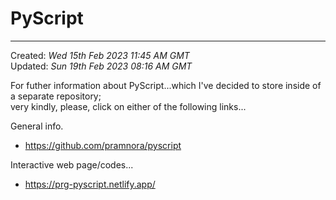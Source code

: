 # PyScript  

-----

Created: *Wed 15th Feb 2023 11:45 AM GMT*  
Updated: *Sun 19th Feb 2023 08:16 AM GMT*

For futher information about PyScript...which I've decided to store inside of a separate repository;  
very kindly, please, click on either of the following links...

General info.

- https://github.com/pramnora/pyscript

Interactive web page/codes...

- https://prg-pyscript.netlify.app/




